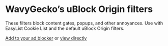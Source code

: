 # WavyGecko’s uBlock Origin filters

These filters block content gates, popups, and other annoyances. Use with EasyList Cookie List and the default uBlock Origin filters.

[Add to your ad blocker](https://subscribe.adblockplus.org/?location=https://raw.githubusercontent.com/wavygecko/ubo-filters/main/list.txt&title=WavyGecko’s%20uBlock%20filters) or [view directly](https://raw.githubusercontent.com/wavygecko/ubo-filters/main/list.txt)
